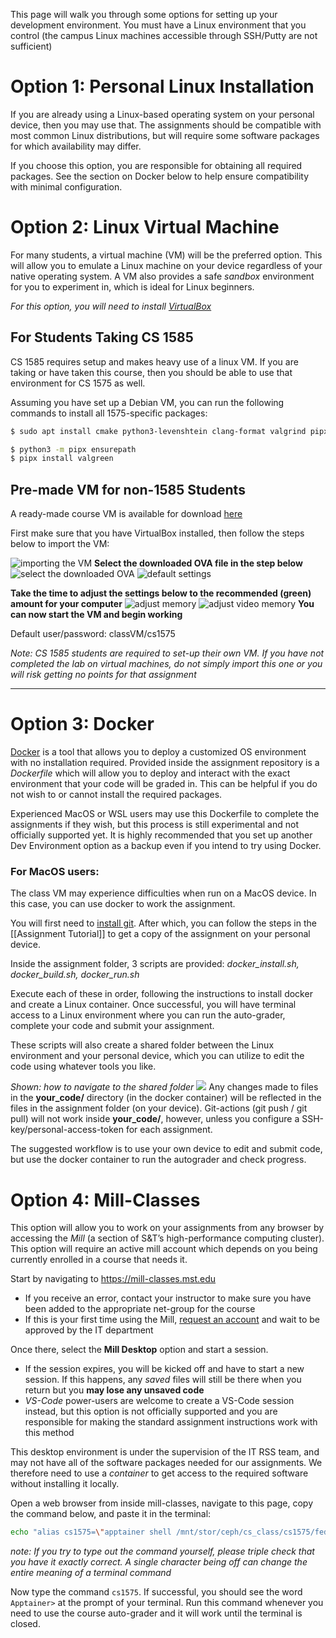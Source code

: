
This page will walk you through some options for setting up your development environment. You must have a Linux environment that you control (the campus Linux machines accessible through SSH/Putty are not sufficient)

# Option 1: Personal Linux Installation

If you are already using a Linux-based operating system on your personal device, then you may use that. The assignments should be compatible with most common Linux distributions, but will require some software packages for which availability may differ.

If you choose this option, you are responsible for obtaining all required packages. See the section on Docker below to help ensure compatibility with minimal configuration.

# Option 2: Linux Virtual Machine

For many students, a virtual machine (VM) will be the preferred option. This will allow you to emulate a Linux machine on your device regardless of your native operating system. A VM also provides a safe _sandbox_ environment for you to experiment in, which is ideal for Linux beginners.

_For this option, you will need to install [VirtualBox](https://www.virtualbox.org/)_

## For Students Taking CS 1585

CS 1585 requires setup and makes heavy use of a linux VM. If you are taking or have taken this course, then you should be able to use that environment for CS 1575 as well.

Assuming you have set up a Debian VM, you can run the following commands to install all 1575-specific packages:

```bash
$ sudo apt install cmake python3-levenshtein clang-format valgrind pipx

$ python3 -m pipx ensurepath
$ pipx install valgreen
```

## Pre-made VM for non-1585 Students

A ready-made course VM is available for download [here](https://drive.google.com/file/d/1C1C919EU_jeohhL8vL6nTTiaOvPcafdA/view?usp=sharing)

First make sure that you have VirtualBox installed, then follow the steps below to import the VM:

![importing the VM](img%2FimportVM.png)
**Select the downloaded OVA file in the step below**
![select the downloaded OVA](img%2FselectOVA.png)
![default settings](img%2FsettingsVM.png)

**Take the time to adjust the settings below to the recommended (green) amount for your computer**
![adjust memory](img%2FsettingsVM-2.png)
![adjust video memory](img%2FsettingsVM-3.png)
**You can now start the VM and begin working**

Default user/password: classVM/cs1575

_Note: CS 1585 students are required to set-up their own VM. If you have not completed the lab on virtual machines, do not simply import this one or you will risk getting no points for that assignment_

---
# Option 3: Docker

[Docker](https://www.docker.com/) is a tool that allows you to deploy a customized OS environment with no installation required. Provided inside the assignment repository is a _Dockerfile_ which will allow you to deploy and interact with the exact environment that your code will be graded in. This can be helpful if you do not wish to or cannot install the required packages.

Experienced MacOS or WSL users may use this Dockerfile to complete the assignments if they wish, but this process is still experimental and not officially supported yet. It is highly recommended that you set up another Dev Environment option as a backup even if you intend to try using Docker.

### For MacOS users:

The class VM may experience difficulties when run on a MacOS device. In this case, you can use docker to work the assignment.

You will first need to [install git](https://git-scm.com/download/mac). After which, you can follow the steps in the [[Assignment Tutorial]] to get a copy of the assignment on your personal device.

Inside the assignment folder, 3 scripts are provided:
  _docker_install.sh, docker_build.sh, docker_run.sh_

Execute each of these in order, following the instructions to install docker and create a Linux container. Once successful, you will have terminal access to a Linux environment where you can run the auto-grader, complete your code and submit your assignment.

These scripts will also create a shared folder between the Linux environment and your personal device, which you can utilize to edit the code using whatever tools you like.

_Shown: how to navigate to the shared folder_
![](img/shared-folder.png)
Any changes made to files in the **your_code/** directory (in the docker container) will be reflected in the files in the assignment folder (on your device). Git-actions (git push / git pull) will not work inside **your_code/**, however, unless you configure a SSH-key/personal-access-token for each assignment.

The suggested workflow is to use your own device to edit and submit code, but use the docker container to run the autograder and check progress.

# Option 4: Mill-Classes

This option will allow you to work on your assignments from any browser by accessing the _Mill_ (a section of S&T’s high-performance computing cluster). This option will require an active mill account which depends on you being currently enrolled in a course that needs it.

Start by navigating to https://mill-classes.mst.edu
* If you receive an error, contact your instructor to make sure you have been added to the appropriate net-group for the course
* If this is your first time using the Mill, [request an account](https://docs.itrss.umsystem.edu/pub/hpc/mill) and wait to be approved by the IT department

Once there, select the **Mill Desktop** option and start a session.
* If the session expires, you will be kicked off and have to start a new session. If this happens, any _saved_ files will still be there when you return but you **may lose any unsaved code**
* _VS-Code_ power-users are welcome to create a VS-Code session instead, but this option is not officially supported and you are responsible for making the standard assignment instructions work with this method

This desktop environment is under the supervision of the IT RSS team, and may not have all of the software packages needed for our assignments. We therefore need to use a _container_ to get access to the required software without installing it locally.

Open a web browser from inside mill-classes, navigate to this page, copy the command below, and paste it in the terminal:

```bash
echo "alias cs1575=\"apptainer shell /mnt/stor/ceph/cs_class/cs1575/fedora_container.sif\"" >> ~/.bashrc && source ~/.bashrc
```

_note: If you try to type out the command yourself, please triple check that you have it exactly correct. A single character being off can change the entire meaning of a terminal command_

Now type the command ```cs1575```. If successful, you should see the word ```Apptainer>``` at the prompt of your terminal. Run this command whenever you need to use the course auto-grader and it will work until the terminal is closed.

